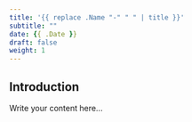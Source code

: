 ```yaml
---
title: '{{ replace .Name "-" " " | title }}'
subtitle: ""
date: {{ .Date }}
draft: false
weight: 1
---
```


## Introduction

Write your content here...